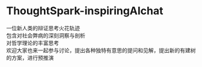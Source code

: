 # ThoughtSpark-inspiringAIchat
一位新人类的辩证思考火花轨迹 <br>
包含对社会弊病的深刻洞察与剖析<br>
对哲学理论的丰富思考<br>
欢迎大家也来一起参与讨论，提出各种独特有意思的提问和见解，提出新的有建树的方案，进行预推演